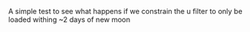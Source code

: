 
A simple test to see what happens if we constrain the u filter to only be loaded withing ~2 days of new moon
